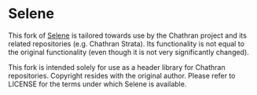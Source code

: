 # Selene

This fork of [Selene](https://github.com/jeremyong/Selene) is tailored towards use by the Chathran project and
its related repositories (e.g. Chathran Strata). Its functionality is
not equal to the original functionality (even though it is not very
significantly changed).

This fork is intended solely for use as a header library for Chathran
repositories. Copyright resides with the original author. Please refer
to LICENSE for the terms under which Selene is available.

